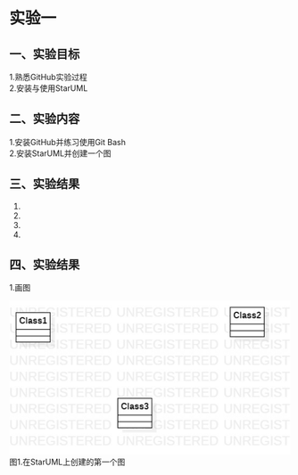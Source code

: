 # 实验一

## 一、实验目标

1.熟悉GitHub实验过程  
2.安装与使用StarUML

## 二、实验内容

1.安装GitHub并练习使用Git Bash  
2.安装StarUML并创建一个图

## 三、实验结果

1.
2.
3.
4.

## 四、实验结果

1.画图

![第一个UML图](./Main.jpg)  
图1.在StarUML上创建的第一个图
